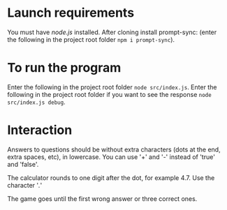 # Launch requirements #
You must have *node.js* installed.
After cloning install prompt-sync:
(enter the following in the project root folder ```npm i prompt-sync```).

# To run the program #
Enter the following in the project root folder ```node src/index.js```. Enter the following in the project root folder if you want to see the response ```node src/index.js debug```.

# Interaction #
Answers to questions should be without extra characters (dots at the end, extra spaces, etc), in lowercase.
You can use '+' and '-' instead of 'true' and 'false'. 

The calculator rounds to one digit after the dot, for example 4.7. Use the character '*.*'

The game goes until the first wrong answer or three correct ones.

